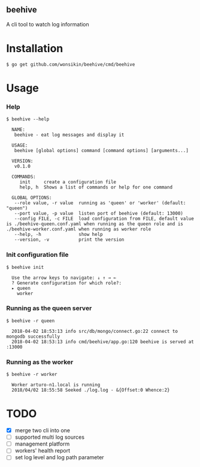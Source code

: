 beehive
------------

A cli tool to watch log information

# Installation

```shell
$ go get github.com/wonsikin/beehive/cmd/beehive
```

# Usage

### Help

```shell
$ beehive --help

  NAME:
   beehive - eat log messages and display it

  USAGE:
   beehive [global options] command [command options] [arguments...]

  VERSION:
   v0.1.0

  COMMANDS:
     init     create a configuration file
     help, h  Shows a list of commands or help for one command

  GLOBAL OPTIONS:
   --role value, -r value  running as 'queen' or 'worker' (default: "queen")
   --port value, -p value  listen port of beehive (default: 13000)
   --config FILE, -c FILE  load configuration from FILE, default value is ./beehive-queen.conf.yaml when running as the queen role and is ./beehive-worker.conf.yaml when running as worker role
   --help, -h              show help
   --version, -v           print the version
```

### Init configuration file

```
$ beehive init

  Use the arrow keys to navigate: ↓ ↑ → ←
  ? Generate configuration for which role?:
  ▸ queen
    worker
```

### Running as the queen server

```
$ beehive -r queen

  2018-04-02 18:53:13 info src/db/mongo/connect.go:22 connect to mongodb successfully
  2018-04-02 18:53:13 info cmd/beehive/app.go:120 beehive is served at :13000
```

### Running as the worker

```
$ beehive -r worker

  Worker arturo-n1.local is running
  2018/04/02 18:55:58 Seeked ./log.log - &{Offset:0 Whence:2}
```


# TODO

* [x] merge two cli into one
* [ ] supported multi log sources
* [ ] management platform
* [ ] workers' health report
* [ ] set log level and log path parameter
